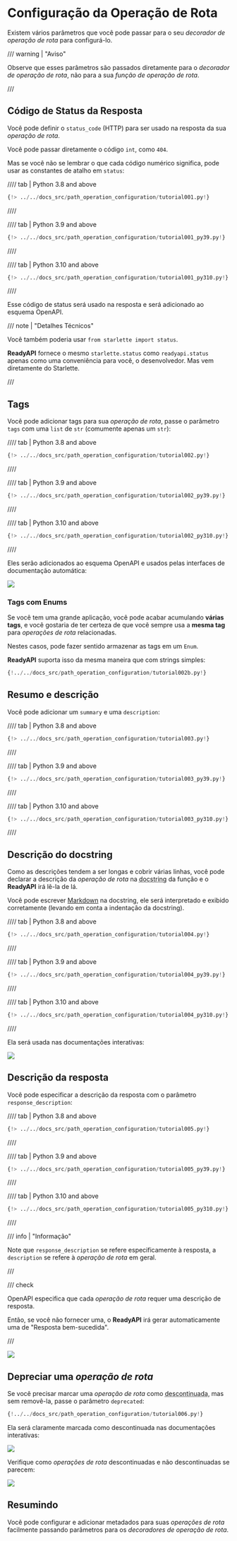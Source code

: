 # Configuração da Operação de Rota

Existem vários parâmetros que você pode passar para o seu *decorador de operação de rota* para configurá-lo.

/// warning | "Aviso"

Observe que esses parâmetros são passados diretamente para o *decorador de operação de rota*, não para a sua *função de operação de rota*.

///

## Código de Status da Resposta

Você pode definir o `status_code` (HTTP) para ser usado na resposta da sua *operação de rota*.

Você pode passar diretamente o código `int`, como `404`.

Mas se você não se lembrar o que cada código numérico significa, pode usar as constantes de atalho em `status`:

//// tab | Python 3.8 and above

```Python hl_lines="3  17"
{!> ../../docs_src/path_operation_configuration/tutorial001.py!}
```

////

//// tab | Python 3.9 and above

```Python hl_lines="3  17"
{!> ../../docs_src/path_operation_configuration/tutorial001_py39.py!}
```

////

//// tab | Python 3.10 and above

```Python hl_lines="1  15"
{!> ../../docs_src/path_operation_configuration/tutorial001_py310.py!}
```

////

Esse código de status será usado na resposta e será adicionado ao esquema OpenAPI.

/// note | "Detalhes Técnicos"

Você também poderia usar `from starlette import status`.

**ReadyAPI** fornece o mesmo `starlette.status` como `readyapi.status` apenas como uma conveniência para você, o desenvolvedor. Mas vem diretamente do Starlette.

///

## Tags

Você pode adicionar tags para sua *operação de rota*, passe o parâmetro `tags` com uma `list` de `str` (comumente apenas um `str`):

//// tab | Python 3.8 and above

```Python hl_lines="17  22  27"
{!> ../../docs_src/path_operation_configuration/tutorial002.py!}
```

////

//// tab | Python 3.9 and above

```Python hl_lines="17  22  27"
{!> ../../docs_src/path_operation_configuration/tutorial002_py39.py!}
```

////

//// tab | Python 3.10 and above

```Python hl_lines="15  20  25"
{!> ../../docs_src/path_operation_configuration/tutorial002_py310.py!}
```

////

Eles serão adicionados ao esquema OpenAPI e usados pelas interfaces de documentação automática:

<img src="/img/tutorial/path-operation-configuration/image01.png">

### Tags com Enums

Se você tem uma grande aplicação, você pode acabar acumulando **várias tags**, e você gostaria de ter certeza de que você sempre usa a **mesma tag** para *operações de rota* relacionadas.

Nestes casos, pode fazer sentido armazenar as tags em um `Enum`.

**ReadyAPI** suporta isso da mesma maneira que com strings simples:

```Python hl_lines="1  8-10  13  18"
{!../../docs_src/path_operation_configuration/tutorial002b.py!}
```

## Resumo e descrição

Você pode adicionar um `summary` e uma `description`:

//// tab | Python 3.8 and above

```Python hl_lines="20-21"
{!> ../../docs_src/path_operation_configuration/tutorial003.py!}
```

////

//// tab | Python 3.9 and above

```Python hl_lines="20-21"
{!> ../../docs_src/path_operation_configuration/tutorial003_py39.py!}
```

////

//// tab | Python 3.10 and above

```Python hl_lines="18-19"
{!> ../../docs_src/path_operation_configuration/tutorial003_py310.py!}
```

////

## Descrição do docstring

Como as descrições tendem a ser longas e cobrir várias linhas, você pode declarar a descrição da *operação de rota* na <abbr title="uma string de várias linhas como a primeira expressão dentro de uma função (não atribuída a nenhuma variável) usada para documentação">docstring</abbr> da função e o **ReadyAPI** irá lê-la de lá.

Você pode escrever <a href="https://en.wikipedia.org/wiki/Markdown" class="external-link" target="_blank">Markdown</a> na docstring, ele será interpretado e exibido corretamente (levando em conta a indentação da docstring).

//// tab | Python 3.8 and above

```Python hl_lines="19-27"
{!> ../../docs_src/path_operation_configuration/tutorial004.py!}
```

////

//// tab | Python 3.9 and above

```Python hl_lines="19-27"
{!> ../../docs_src/path_operation_configuration/tutorial004_py39.py!}
```

////

//// tab | Python 3.10 and above

```Python hl_lines="17-25"
{!> ../../docs_src/path_operation_configuration/tutorial004_py310.py!}
```

////

Ela será usada nas documentações interativas:


<img src="/img/tutorial/path-operation-configuration/image02.png">

## Descrição da resposta

Você pode especificar a descrição da resposta com o parâmetro `response_description`:

//// tab | Python 3.8 and above

```Python hl_lines="21"
{!> ../../docs_src/path_operation_configuration/tutorial005.py!}
```

////

//// tab | Python 3.9 and above

```Python hl_lines="21"
{!> ../../docs_src/path_operation_configuration/tutorial005_py39.py!}
```

////

//// tab | Python 3.10 and above

```Python hl_lines="19"
{!> ../../docs_src/path_operation_configuration/tutorial005_py310.py!}
```

////

/// info | "Informação"

Note que `response_description` se refere especificamente à resposta, a `description` se refere à *operação de rota* em geral.

///

/// check

OpenAPI especifica que cada *operação de rota* requer uma descrição de resposta.

Então, se você não fornecer uma, o **ReadyAPI** irá gerar automaticamente uma de "Resposta bem-sucedida".

///

<img src="/img/tutorial/path-operation-configuration/image03.png">

## Depreciar uma *operação de rota*

Se você precisar marcar uma *operação de rota* como <abbr title="obsoleta, recomendada não usá-la">descontinuada</abbr>, mas sem removê-la, passe o parâmetro `deprecated`:

```Python hl_lines="16"
{!../../docs_src/path_operation_configuration/tutorial006.py!}
```

Ela será claramente marcada como descontinuada nas documentações interativas:

<img src="/img/tutorial/path-operation-configuration/image04.png">

Verifique como *operações de rota* descontinuadas e não descontinuadas se parecem:

<img src="/img/tutorial/path-operation-configuration/image05.png">

## Resumindo

Você pode configurar e adicionar metadados para suas *operações de rota* facilmente passando parâmetros para os *decoradores de operação de rota*.
